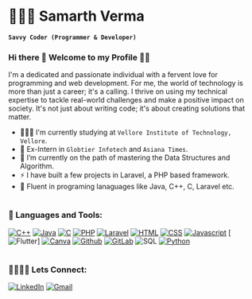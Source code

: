 # 👨🏻‍💻 Samarth Verma
**`Savvy Coder (Programmer & Developer)`**
<br>
### Hi there 👋 Welcome to my Profile 🌟✨
I'm a dedicated and passionate individual with a fervent love for programming and web development. For me, the world of technology is more than just a career; it's a calling. I thrive on using my technical expertise to tackle real-world challenges and make a positive impact on society. It's not just about writing code; it's about creating solutions that matter. 
- 🧑🏻‍🎓 I'm currently studying at `Vellore Institute of Technology, Vellore`.
- 🏢 Ex-Intern in `Globtier Infotech` and `Asiana Times`.
- 🌱 I’m currently on the path of mastering the Data Structures and Algorithm.
- ⚡ I have built a few projects in Laravel, a PHP based framework.
- 🧠 Fluent in programing lanaguages like Java, C++, C, Laravel etc.
#
### 🧰 Languages and Tools:
[![C++](https://img.shields.io/badge/C%2B%2B-00599C?style=for-the-badge&logo=c%2B%2B&logoColor=white)](https://cplusplus.com/)
[![Java](https://img.shields.io/badge/Java-ED8B00?style=for-the-badge&logo=openjdk&logoColor=white)](https://www.java.com/en/)
[![C](https://img.shields.io/badge/C-239120?style=for-the-badge&logo=c&logoColor=white)](https://learn-c.org/)
[![PHP](https://img.shields.io/badge/PHP-777BB4?style=for-the-badge&logo=php&logoColor=white)](https://www.php.net/)
[![Laravel](https://img.shields.io/badge/Laravel-FF2D20?style=for-the-badge&logo=laravel&logoColor=white)](https://laravel.com/)
[![HTML](https://img.shields.io/badge/HTML-239120?style=for-the-badge&logo=html5&logoColor=white)](https://html.com/)
[![CSS](https://img.shields.io/badge/CSS3-1572B6?style=for-the-badge&logo=css3&logoColor=white)](https://www.css3.com/)
[![Javascript](https://img.shields.io/badge/JavaScript-F7DF1E?style=for-the-badge&logo=javascript&logoColor=black)](https://www.javascript.com/)
[![Flutter](https://img.shields.io/badge/Flutter-02569B.svg?style=for-the-badge&logo=Flutter&logoColor=white)]
[![Canva](https://img.shields.io/badge/Canva-%2300C4CC.svg?&style=for-the-badge&logo=Canva&logoColor=white)](https://www.canva.com/en_in/)
[![Github](https://img.shields.io/badge/GitHub-100000?style=for-the-badge&logo=github&logoColor=white)](https://github.com/VermaSamarth)
[![GitLab](https://img.shields.io/badge/GitLab-330F63?style=for-the-badge&logo=gitlab&logoColor=white)](https://gitlab.com/samarthverma1813)
![SQL](https://img.shields.io/badge/MySQL-00000F?style=for-the-badge&logo=mysql&logoColor=white)
[![Python](	https://img.shields.io/badge/Python-14354C?style=for-the-badge&logo=python&logoColor=white)](https://www.python.org/)

#
### 🫱🏼‍🫲🏻 Lets Connect:
[![LinkedIn](https://img.shields.io/badge/LinkedIn-0077B5?style=for-the-badge&logo=linkedin&logoColor=white)](https://www.linkedin.com/in/samarth-verma-sv07/)
[![Gmail](https://img.shields.io/badge/Gmail-D14836?style=for-the-badge&logo=gmail&logoColor=white)](https://mail.google.com/mail/u/0/#sent?compose=new)
